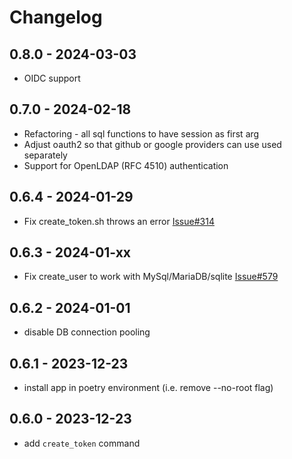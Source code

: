 # Changelog


## 0.8.0 - 2024-03-03

- OIDC support

## 0.7.0 - 2024-02-18

- Refactoring - all sql functions to have session as first arg
- Adjust oauth2 so that github or google providers can use used separately
- Support for OpenLDAP (RFC 4510) authentication


## 0.6.4 - 2024-01-29

- Fix create_token.sh throws an error [Issue#314](https://github.com/papermerge/papermerge-core/issues/314)

## 0.6.3 - 2024-01-xx

- Fix create_user to work with MySql/MariaDB/sqlite [Issue#579](https://github.com/ciur/papermerge/issues/579)

## 0.6.2 - 2024-01-01

- disable DB connection pooling


## 0.6.1 - 2023-12-23

- install app in poetry environment (i.e. remove --no-root flag)

## 0.6.0 - 2023-12-23

- add `create_token` command
